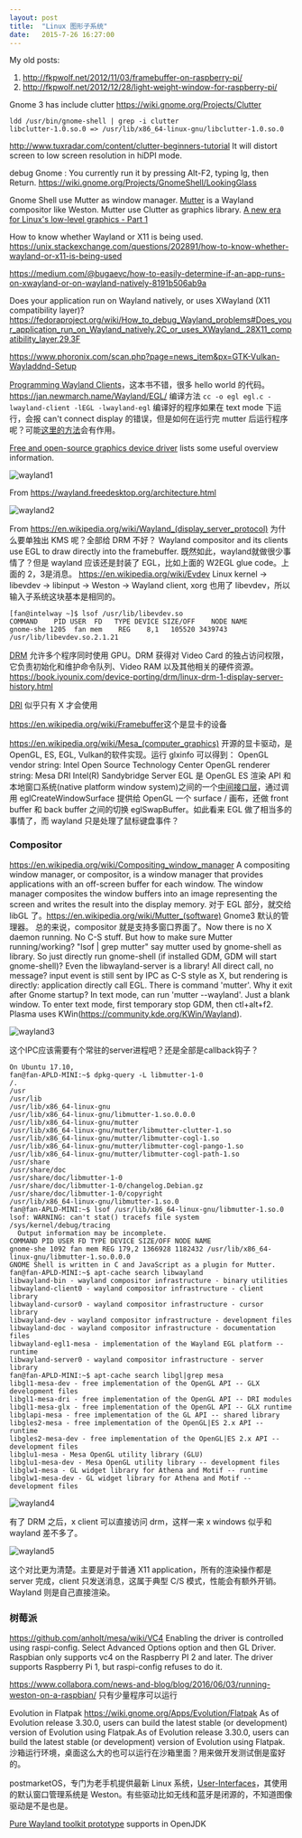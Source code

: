 ```yaml
---
layout: post
title:  "Linux 图形子系统"
date:   2015-7-26 16:27:00
---
```


My old posts:
1. <http://fkpwolf.net/2012/11/03/framebuffer-on-raspberry-pi/>
2. <http://fkpwolf.net/2012/12/28/light-weight-window-for-raspberry-pi/>

Gnome 3 has include clutter <https://wiki.gnome.org/Projects/Clutter>
```
ldd /usr/bin/gnome-shell | grep -i clutter
libclutter-1.0.so.0 => /usr/lib/x86_64-linux-gnu/libclutter-1.0.so.0
```

<http://www.tuxradar.com/content/clutter-beginners-tutorial> It will distort screen to low screen resolution in hiDPI mode.

debug Gnome : You currently run it by pressing Alt-F2, typing lg, then Return. <https://wiki.gnome.org/Projects/GnomeShell/LookingGlass>

Gnome Shell use Mutter as window manager. [Mutter](https://en.wikipedia.org/wiki/Mutter_(software)) is a Wayland compositor like Weston. Mutter use Clutter as graphics library.
[A new era for Linux's low-level graphics - Part 1](https://www.collabora.com/news-and-blog/blog/2018/03/20/a-new-era-for-linux-low-level-graphics-part-1/)

How to know whether Wayland or X11 is being used. <https://unix.stackexchange.com/questions/202891/how-to-know-whether-wayland-or-x11-is-being-used>

<https://medium.com/@bugaevc/how-to-easily-determine-if-an-app-runs-on-xwayland-or-on-wayland-natively-8191b506ab9a>

Does your application run on Wayland natively, or uses XWayland (X11 compatibility layer)? <https://fedoraproject.org/wiki/How_to_debug_Wayland_problems#Does_your_application_run_on_Wayland_natively.2C_or_uses_XWayland_.28X11_compatibility_layer.29.3F>

<https://www.phoronix.com/scan.php?page=news_item&px=GTK-Vulkan-Wayladdnd-Setup>

[Programming Wayland Clients](https://jan.newmarch.name/Wayland/index.html)，这本书不错，很多 hello world 的代码。
https://jan.newmarch.name/Wayland/EGL/ 编译方法 `cc -o egl egl.c -lwayland-client -lEGL -lwayland-egl`
编译好的程序如果在 text mode 下运行，会报 can't connect display 的错误，但是如何在运行完 mutter 后运行程序呢？可能[这里的方法](https://unix.stackexchange.com/questions/93752/run-mutter-window-manager-standalone)会有作用。

[Free and open-source graphics device driver](https://www.wikiwand.com/en/Free_and_open-source_graphics_device_driver) lists some useful overview information.

![wayland1](/images/2015/wayland1.png)

From <https://wayland.freedesktop.org/architecture.html>

![wayland2](/images/2015/wayland2.png)

From <https://en.wikipedia.org/wiki/Wayland_(display_server_protocol)>
为什么要单独出 KMS 呢？全部给 DRM 不好？
Wayland compositor and its clients use EGL to draw directly into the framebuffer. 既然如此，wayland就做很少事情了？但是 wayland 应该还是封装了 EGL，比如上面的 W2EGL glue code。上面的 2，3是消息。
https://en.wikipedia.org/wiki/Evdev Linux kernel → libevdev → libinput → Weston → Wayland client, xorg 也用了 libevdev，所以输入子系统这块基本是相同的。
```
[fan@intelway ~]$ lsof /usr/lib/libevdev.so
COMMAND    PID USER  FD   TYPE DEVICE SIZE/OFF    NODE NAME
gnome-she 1205  fan mem    REG    8,1   105520 3439743 /usr/lib/libevdev.so.2.1.21
```

[DRM](https://en.wikipedia.org/wiki/Direct_Rendering_Manager) 允许多个程序同时使用 GPU。DRM 获得对 Video Card 的独占访问权限，它负责初始化和维护命令队列、Video RAM 以及其他相关的硬件资源。<https://book.iyounix.com/device-porting/drm/linux-drm-1-display-server-history.html>

[DRI](https://en.wikipedia.org/wiki/Direct_Rendering_Infrastructure) 似乎只有 X 才会使用

<https://en.wikipedia.org/wiki/Framebuffer>这个是显卡的设备

<https://en.wikipedia.org/wiki/Mesa_(computer_graphics)> 开源的显卡驱动，是OpenGL, ES, EGL, Vulkan的软件实现。运行 glxinfo 可以得到：
OpenGL vendor string: Intel Open Source Technology Center
OpenGL renderer string: Mesa DRI Intel(R) Sandybridge Server
EGL 是 OpenGL ES 渲染 API 和本地窗口系统(native platform window system)之间的一个[中间接口层](https://woshijpf.github.io/android/2017/09/04/Android系统图形栈OpenGLES和EGL介绍.html)，通过调用 eglCreateWindowSurface 提供给 OpenGL 一个 surface / 画布，还做 front buffer 和 back buffer 之间的切换 eglSwapBuffer。如此看来 EGL 做了相当多的事情了，而 wayland 只是处理了鼠标键盘事件？

### Compositor
<https://en.wikipedia.org/wiki/Compositing_window_manager> A compositing window manager, or compositor, is a window manager that provides applications with an off-screen buffer for each window. The window manager composites the window buffers into an image representing the screen and writes the result into the display memory. 对于 EGL 部分，就交给 libGL 了。<https://en.wikipedia.org/wiki/Mutter_(software)> Gnome3 默认的管理器。
总的来说，compositor 就是支持多窗口界面了。Now there is no X daemon running. No C-S stuff. But how to make sure Mutter running/working? "lsof | grep mutter" say mutter used by gnome-shell as library. So just directly run gnome-shell (if installed GDM, GDM will start gnome-shell)? Even the libwayland-server is a library! All direct call, no message? input event is still sent by IPC as C-S style as X, but rendering is directly: application directly call EGL.
There is command 'mutter'. Why it exit after Gnome startup? In text mode, can run 'mutter --wayland'. Just a blank window. To enter text mode, first temporary stop GDM, then ctl+alt+f2.
Plasma uses KWin(<https://community.kde.org/KWin/Wayland>).

![wayland3](/images/2015/wayland3.png)

这个IPC应该需要有个常驻的server进程吧？还是全部是callback钩子？

```
On Ubuntu 17.10,
fan@fan-APLD-MINI:~$ dpkg-query -L libmutter-1-0
/.
/usr
/usr/lib
/usr/lib/x86_64-linux-gnu
/usr/lib/x86_64-linux-gnu/libmutter-1.so.0.0.0
/usr/lib/x86_64-linux-gnu/mutter
/usr/lib/x86_64-linux-gnu/mutter/libmutter-clutter-1.so
/usr/lib/x86_64-linux-gnu/mutter/libmutter-cogl-1.so
/usr/lib/x86_64-linux-gnu/mutter/libmutter-cogl-pango-1.so
/usr/lib/x86_64-linux-gnu/mutter/libmutter-cogl-path-1.so
/usr/share
/usr/share/doc
/usr/share/doc/libmutter-1-0
/usr/share/doc/libmutter-1-0/changelog.Debian.gz
/usr/share/doc/libmutter-1-0/copyright
/usr/lib/x86_64-linux-gnu/libmutter-1.so.0
fan@fan-APLD-MINI:~$ lsof /usr/lib/x86_64-linux-gnu/libmutter-1.so.0
lsof: WARNING: can't stat() tracefs file system /sys/kernel/debug/tracing
  Output information may be incomplete.
COMMAND PID USER FD TYPE DEVICE SIZE/OFF NODE NAME
gnome-she 1092 fan mem REG 179,2 1366928 1182432 /usr/lib/x86_64-linux-gnu/libmutter-1.so.0.0.0
GNOME Shell is written in C and JavaScript as a plugin for Mutter.
fan@fan-APLD-MINI:~$ apt-cache search libwayland
libwayland-bin - wayland compositor infrastructure - binary utilities
libwayland-client0 - wayland compositor infrastructure - client library
libwayland-cursor0 - wayland compositor infrastructure - cursor library
libwayland-dev - wayland compositor infrastructure - development files
libwayland-doc - wayland compositor infrastructure - documentation files
libwayland-egl1-mesa - implementation of the Wayland EGL platform -- runtime
libwayland-server0 - wayland compositor infrastructure - server library
fan@fan-APLD-MINI:~$ apt-cache search libgl|grep mesa
libgl1-mesa-dev - free implementation of the OpenGL API -- GLX development files
libgl1-mesa-dri - free implementation of the OpenGL API -- DRI modules
libgl1-mesa-glx - free implementation of the OpenGL API -- GLX runtime
libglapi-mesa - free implementation of the GL API -- shared library
libgles2-mesa - free implementation of the OpenGL|ES 2.x API -- runtime
libgles2-mesa-dev - free implementation of the OpenGL|ES 2.x API -- development files
libglu1-mesa - Mesa OpenGL utility library (GLU)
libglu1-mesa-dev - Mesa OpenGL utility library -- development files
libglw1-mesa - GL widget library for Athena and Motif -- runtime
libglw1-mesa-dev - GL widget library for Athena and Motif -- development files
```

![wayland4](/images/2015/wayland4.png)

有了 DRM 之后，x client 可以直接访问 drm，这样一来 x windows 似乎和 wayland 差不多了。

![wayland5](/images/2015/wayland5.png)

这个对比更为清楚。主要是对于普通 X11 application，所有的渲染操作都是 server 完成，client 只发送消息，这属于典型 C/S 模式，性能会有额外开销。Wayland 则是自己直接渲染。

### 树莓派
<https://github.com/anholt/mesa/wiki/VC4> Enabling the driver is controlled using raspi-config. Select Advanced Options option and then GL Driver.
Raspbian only supports vc4 on the Raspberry PI 2 and later. The driver supports Raspberry Pi 1, but raspi-config refuses to do it.

<https://www.collabora.com/news-and-blog/blog/2016/06/03/running-weston-on-a-raspbian/> 只有少量程序可以运行


Evolution in Flatpak <https://wiki.gnome.org/Apps/Evolution/Flatpak>
As of Evolution release 3.30.0, users can build the latest stable (or development) version of Evolution using Flatpak.As of Evolution release 3.30.0, users can build the latest stable (or development) version of Evolution using Flatpak.
沙箱运行环境，桌面这么大的也可以运行在沙箱里面？用来做开发测试倒是蛮好的。

postmarketOS，专门为老手机提供最新 Linux 系统，[User-Interfaces](https://wiki.postmarketos.org/wiki/User-Interfaces)，其使用的默认窗口管理系统是 Weston。有些驱动比如无线和蓝牙是闭源的，不知道图像驱动是不是也是。

[Pure Wayland toolkit prototype](https://wiki.openjdk.org/display/wakefield/Pure+Wayland+toolkit+prototype) supports in OpenJDK
